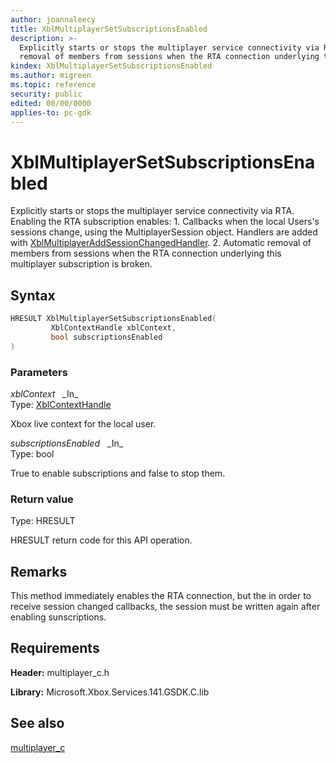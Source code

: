 ```yaml
---
author: joannaleecy
title: XblMultiplayerSetSubscriptionsEnabled
description: >-
  Explicitly starts or stops the multiplayer service connectivity via RTA. Enabling the RTA subscription enables: 1. Callbacks when the local Users's sessions change, using the MultiplayerSession object. Handlers are added with [XblMultiplayerAddSessionChangedHandler](xblmultiplayeraddsessionchangedhandler.md). 2. Automatic
  removal of members from sessions when the RTA connection underlying this multiplayer subscription is broken.
kindex: XblMultiplayerSetSubscriptionsEnabled
ms.author: migreen
ms.topic: reference
security: public
edited: 00/00/0000
applies-to: pc-gdk
---
```


# XblMultiplayerSetSubscriptionsEnabled  

Explicitly starts or stops the multiplayer service connectivity via RTA. Enabling the RTA subscription enables: 1. Callbacks when the local Users's sessions change, using the MultiplayerSession object. Handlers are added with [XblMultiplayerAddSessionChangedHandler](xblmultiplayeraddsessionchangedhandler.md). 2. Automatic removal of members from sessions when the RTA connection underlying this multiplayer subscription is broken.  

## Syntax  
  
```cpp
HRESULT XblMultiplayerSetSubscriptionsEnabled(  
         XblContextHandle xblContext,  
         bool subscriptionsEnabled  
)  
```  
  
### Parameters  
  
*xblContext* &nbsp;&nbsp;\_In\_  
Type: [XblContextHandle](../../types_c/handles/xblcontexthandle.md)  
  
Xbox live context for the local user.  
  
*subscriptionsEnabled* &nbsp;&nbsp;\_In\_  
Type: bool  
  
True to enable subscriptions and false to stop them.  
  
  
### Return value  
Type: HRESULT
  
HRESULT return code for this API operation.
  
## Remarks  
  
This method immediately enables the RTA connection, but the in order to receive session changed callbacks, the session must be written again after enabling sunscriptions.
  
## Requirements  
  
**Header:** multiplayer_c.h
  
**Library:** Microsoft.Xbox.Services.141.GSDK.C.lib
  
## See also  
[multiplayer_c](../multiplayer_c_members.md)  
  
  